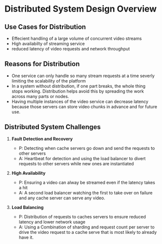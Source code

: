 # Distributed System Design Overview

## Use Cases for Distribution

- Effecient handling of a large volume of concurrent video streams
- High availabilty of streaming service
- reduced latency of video requests and network throughput

## Reasons for Distribution

- One service can only handle so many stream requests at a time severly limiting the scalability of the platform
- In a system without distribution, if one part breaks, the whole thing stops working. Distribution helps avoid this by spreading the work across many parts or nodes.
- Having multiple instances of the video service can decrease latency because those servers can store video chunks in advance and for future use.

## Distributed System Challenges 

1. **Fault Detection and Recovery**
   - P: Detecting when cache servers go down and send the requests to other servers
   - A: Heartbeat for detection and using the load balancer to divert requests to other servers while new ones are instantiated
   
2. **High Availability**
   - P: Ensuring a video can alway be streamed even if the latency takes a hit
   - A: A second load balancer watching the first to take over on failure and any cache server can serve any video.
   
3. **Load Balancing**
   - P: Distribution of requests to caches servers to ensure reduced latency and lower network usage
   - A: Using a Combination of sharding and request count per server to drive the video request to a cache serve that is most likely to already have it.
